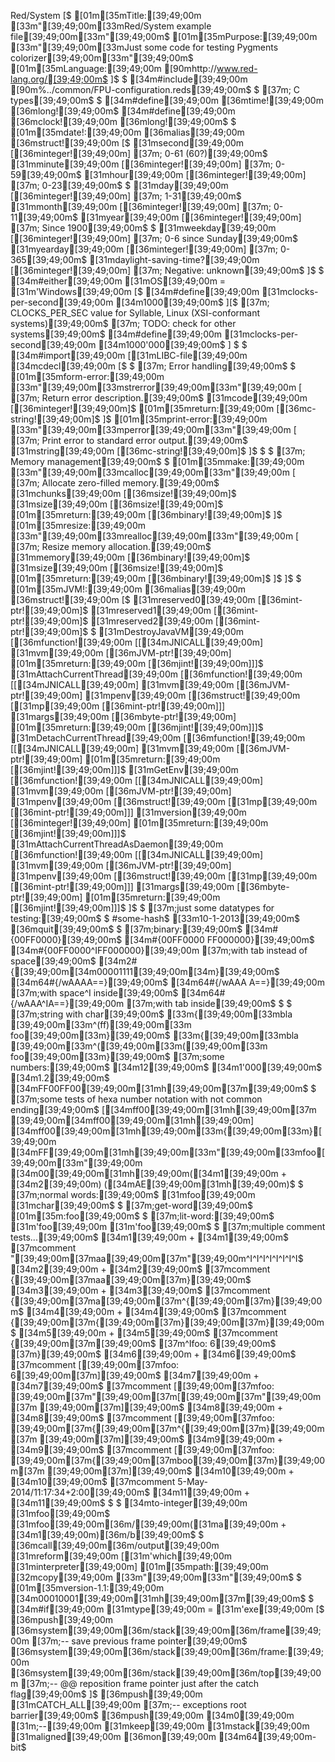 Red/System [$
    [01m[35mTitle:[39;49;00m      [33m"[39;49;00m[33mRed/System example file[39;49;00m[33m"[39;49;00m$
    [01m[35mPurpose:[39;49;00m    [33m"[39;49;00m[33mJust some code for testing Pygments colorizer[39;49;00m[33m"[39;49;00m$
    [01m[35mLanguage:[39;49;00m   [90mhttp://www.red-lang.org/[39;49;00m$
]$
$
[34m#include[39;49;00m [90m%../common/FPU-configuration.reds[39;49;00m$
$
[37m; C types[39;49;00m$
$
[34m#define[39;49;00m [36mtime![39;49;00m                   [36mlong![39;49;00m$
[34m#define[39;49;00m [36mclock![39;49;00m                  [36mlong![39;49;00m$
$
[01m[35mdate!:[39;49;00m [36malias[39;49;00m [36mstruct![39;49;00m [$
    [31msecond[39;49;00m                      [[36minteger![39;49;00m]  [37m; 0-61 (60?)[39;49;00m$
    [31mminute[39;49;00m                      [[36minteger![39;49;00m]  [37m; 0-59[39;49;00m$
    [31mhour[39;49;00m                        [[36minteger![39;49;00m]  [37m; 0-23[39;49;00m$
$
    [31mday[39;49;00m                         [[36minteger![39;49;00m]  [37m; 1-31[39;49;00m$
    [31mmonth[39;49;00m                       [[36minteger![39;49;00m]  [37m; 0-11[39;49;00m$
    [31myear[39;49;00m                        [[36minteger![39;49;00m]  [37m; Since 1900[39;49;00m$
$
    [31mweekday[39;49;00m                     [[36minteger![39;49;00m]  [37m; 0-6 since Sunday[39;49;00m$
    [31myearday[39;49;00m                     [[36minteger![39;49;00m]  [37m; 0-365[39;49;00m$
    [31mdaylight-saving-time?[39;49;00m       [[36minteger![39;49;00m]  [37m; Negative: unknown[39;49;00m$
]$
$
[34m#either[39;49;00m [31mOS[39;49;00m = [31m'Windows[39;49;00m [$
    [34m#define[39;49;00m [31mclocks-per-second[39;49;00m   [34m1000[39;49;00m$
][$
    [37m; CLOCKS_PER_SEC value for Syllable, Linux (XSI-conformant systems)[39;49;00m$
    [37m; TODO: check for other systems[39;49;00m$
    [34m#define[39;49;00m [31mclocks-per-second[39;49;00m   [34m1000'000[39;49;00m$
] $
$
[34m#import[39;49;00m [[31mLIBC-file[39;49;00m [34mcdecl[39;49;00m [$
$
    [37m; Error handling[39;49;00m$
$
    [01m[35mform-error:[39;49;00m [33m"[39;49;00m[33mstrerror[39;49;00m[33m"[39;49;00m [  [37m; Return error description.[39;49;00m$
        [31mcode[39;49;00m            [[36minteger![39;49;00m]$
        [01m[35mreturn:[39;49;00m         [[36mc-string![39;49;00m]$
    ]$
    [01m[35mprint-error:[39;49;00m [33m"[39;49;00m[33mperror[39;49;00m[33m"[39;49;00m [  [37m; Print error to standard error output.[39;49;00m$
        [31mstring[39;49;00m          [[36mc-string![39;49;00m]$
    ]$
$
$
    [37m; Memory management[39;49;00m$
$
    [01m[35mmake:[39;49;00m [33m"[39;49;00m[33mcalloc[39;49;00m[33m"[39;49;00m [  [37m; Allocate zero-filled memory.[39;49;00m$
        [31mchunks[39;49;00m          [[36msize![39;49;00m]$
        [31msize[39;49;00m            [[36msize![39;49;00m]$
        [01m[35mreturn:[39;49;00m         [[36mbinary![39;49;00m]$
    ]$
    [01m[35mresize:[39;49;00m [33m"[39;49;00m[33mrealloc[39;49;00m[33m"[39;49;00m [  [37m; Resize memory allocation.[39;49;00m$
        [31mmemory[39;49;00m          [[36mbinary![39;49;00m]$
        [31msize[39;49;00m            [[36msize![39;49;00m]$
        [01m[35mreturn:[39;49;00m         [[36mbinary![39;49;00m]$
    ]$
 ]$
 $
 [01m[35mJVM!:[39;49;00m [36malias[39;49;00m [36mstruct![39;49;00m [$
    [31mreserved0[39;49;00m                   [[36mint-ptr![39;49;00m]$
    [31mreserved1[39;49;00m                   [[36mint-ptr![39;49;00m]$
    [31mreserved2[39;49;00m                   [[36mint-ptr![39;49;00m]$
    $
    [31mDestroyJavaVM[39;49;00m               [[36mfunction![39;49;00m [[[34mJNICALL[39;49;00m] [31mvm[39;49;00m [[36mJVM-ptr![39;49;00m] [01m[35mreturn:[39;49;00m [[36mjint![39;49;00m]]]$
    [31mAttachCurrentThread[39;49;00m         [[36mfunction![39;49;00m [[[34mJNICALL[39;49;00m] [31mvm[39;49;00m [[36mJVM-ptr![39;49;00m] [31mpenv[39;49;00m [[36mstruct![39;49;00m [[31mp[39;49;00m [[36mint-ptr![39;49;00m]]] [31margs[39;49;00m [[36mbyte-ptr![39;49;00m] [01m[35mreturn:[39;49;00m [[36mjint![39;49;00m]]]$
    [31mDetachCurrentThread[39;49;00m         [[36mfunction![39;49;00m [[[34mJNICALL[39;49;00m] [31mvm[39;49;00m [[36mJVM-ptr![39;49;00m] [01m[35mreturn:[39;49;00m [[36mjint![39;49;00m]]]$
    [31mGetEnv[39;49;00m                      [[36mfunction![39;49;00m [[[34mJNICALL[39;49;00m] [31mvm[39;49;00m [[36mJVM-ptr![39;49;00m] [31mpenv[39;49;00m [[36mstruct![39;49;00m [[31mp[39;49;00m [[36mint-ptr![39;49;00m]]] [31mversion[39;49;00m [[36minteger![39;49;00m] [01m[35mreturn:[39;49;00m [[36mjint![39;49;00m]]]$
    [31mAttachCurrentThreadAsDaemon[39;49;00m [[36mfunction![39;49;00m [[[34mJNICALL[39;49;00m] [31mvm[39;49;00m [[36mJVM-ptr![39;49;00m] [31mpenv[39;49;00m [[36mstruct![39;49;00m [[31mp[39;49;00m [[36mint-ptr![39;49;00m]]] [31margs[39;49;00m [[36mbyte-ptr![39;49;00m] [01m[35mreturn:[39;49;00m [[36mjint![39;49;00m]]]$
]$
$
 [37m;just some datatypes for testing:[39;49;00m$
 $
 #some-hash$
 [33m10-1-2013[39;49;00m$
 [36mquit[39;49;00m$
 $
 [37m;binary:[39;49;00m$
 [34m#{00FF0000}[39;49;00m$
 [34m#{00FF0000 FF000000}[39;49;00m$
 [34m#{00FF0000^IFF000000}[39;49;00m [37m;with tab instead of space[39;49;00m$
 [34m2#{[39;49;00m[34m00001111[39;49;00m[34m}[39;49;00m$
 [34m64#{/wAAAA==}[39;49;00m$
 [34m64#{/wAAA A==}[39;49;00m [37m;with space^I inside[39;49;00m$
 [34m64#{/wAAA^IA==}[39;49;00m [37m;with tab inside[39;49;00m$
 $
 $
 [37m;string with char[39;49;00m$
 [33m{[39;49;00m[33mbla [39;49;00m[33m^(ff)[39;49;00m[33m foo[39;49;00m[33m}[39;49;00m$
 [33m{[39;49;00m[33mbla [39;49;00m[33m^([39;49;00m[33m([39;49;00m[33m foo[39;49;00m[33m}[39;49;00m$
 [37m;some numbers:[39;49;00m$
 [34m12[39;49;00m$
 [34m1'000[39;49;00m$
 [34m1.2[39;49;00m$
 [34mFF00FF00[39;49;00m[31mh[39;49;00m[37m[39;49;00m$
 $
 [37m;some tests of hexa number notation with not common ending[39;49;00m$
 [[34mff00[39;49;00m[31mh[39;49;00m[37m [39;49;00m[34mff00[39;49;00m[31mh[39;49;00m] [34mff00[39;49;00m[31mh[39;49;00m[33m{[39;49;00m[33m}[39;49;00m [34mFF[39;49;00m[31mh[39;49;00m[33m"[39;49;00m[33mfoo[39;49;00m[33m"[39;49;00m [34m00[39;49;00m[31mh[39;49;00m([34m1[39;49;00m + [34m2[39;49;00m) ([34mAE[39;49;00m[31mh[39;49;00m)$
$
[37m;normal words:[39;49;00m$
[31mfoo[39;49;00m [31mchar[39;49;00m$
$
[37m;get-word[39;49;00m$
[01m[35m:foo[39;49;00m$
 $
[37m;lit-word:[39;49;00m$
[31m'foo[39;49;00m [31m'foo[39;49;00m$
$
[37m;multiple comment tests...[39;49;00m$
[34m1[39;49;00m + [34m1[39;49;00m$
[37mcomment "[39;49;00m[37maa[39;49;00m[37m"[39;49;00m^I^I^I^I^I^I^I^I$
[34m2[39;49;00m + [34m2[39;49;00m$
[37mcomment {[39;49;00m[37maa[39;49;00m[37m}[39;49;00m$
[34m3[39;49;00m + [34m3[39;49;00m$
[37mcomment {[39;49;00m[37ma[39;49;00m[37m^{[39;49;00m[37m}[39;49;00m$
[34m4[39;49;00m + [34m4[39;49;00m$
[37mcomment {[39;49;00m[37m{[39;49;00m[37m}[39;49;00m[37m}[39;49;00m$
[34m5[39;49;00m + [34m5[39;49;00m$
[37mcomment {[39;49;00m[37m[39;49;00m$
[37m^Ifoo: 6[39;49;00m$
[37m}[39;49;00m$
[34m6[39;49;00m + [34m6[39;49;00m$
[37mcomment [[39;49;00m[37mfoo: 6[39;49;00m[37m][39;49;00m$
[34m7[39;49;00m + [34m7[39;49;00m$
[37mcomment [[39;49;00m[37mfoo: [39;49;00m[37m"[39;49;00m[37m[[39;49;00m[37m"[39;49;00m[37m [39;49;00m[37m][39;49;00m$
[34m8[39;49;00m + [34m8[39;49;00m$
[37mcomment [[39;49;00m[37mfoo: [39;49;00m[37m{[39;49;00m[37m^{[39;49;00m[37m}[39;49;00m[37m [39;49;00m[37m][39;49;00m$
[34m9[39;49;00m + [34m9[39;49;00m$
[37mcomment [[39;49;00m[37mfoo: [39;49;00m[37m{[39;49;00m[37mboo[39;49;00m[37m}[39;49;00m[37m [39;49;00m[37m][39;49;00m$
[34m10[39;49;00m + [34m10[39;49;00m$
[37mcomment 5-May-2014/11:17:34+2:00[39;49;00m$
[34m11[39;49;00m + [34m11[39;49;00m$
$
$
[34mto-integer[39;49;00m [31mfoo[39;49;00m$
[31mfoo[39;49;00m[36m/[39;49;00m([31ma[39;49;00m + [34m1[39;49;00m)[36m/b[39;49;00m$
$
[36mcall[39;49;00m[36m/output[39;49;00m [31mreform[39;49;00m [[31m'which[39;49;00m [31minterpreter[39;49;00m] [01m[35mpath:[39;49;00m [32mcopy[39;49;00m [33m"[39;49;00m[33m"[39;49;00m$
$
 [01m[35mversion-1.1:[39;49;00m   [34m00010001[39;49;00m[31mh[39;49;00m[37m[39;49;00m$
 $
 [34m#if[39;49;00m [31mtype[39;49;00m = [31m'exe[39;49;00m [$
    [36mpush[39;49;00m [36msystem[39;49;00m[36m/stack[39;49;00m[36m/frame[39;49;00m                 [37m;-- save previous frame pointer[39;49;00m$
    [36msystem[39;49;00m[36m/stack[39;49;00m[36m/frame:[39;49;00m [36msystem[39;49;00m[36m/stack[39;49;00m[36m/top[39;49;00m    [37m;-- @@ reposition frame pointer just after the catch flag[39;49;00m$
]$
[36mpush[39;49;00m [31mCATCH_ALL[39;49;00m                              [37m;-- exceptions root barrier[39;49;00m$
[36mpush[39;49;00m [34m0[39;49;00m                                      [31m;--[39;49;00m [31mkeep[39;49;00m [31mstack[39;49;00m [31maligned[39;49;00m [36mon[39;49;00m [34m64[39;49;00m-bit$
